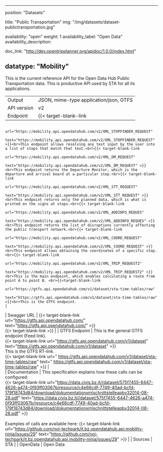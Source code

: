 

---
position: "Datasets"

title: "Public Transportation"
img: "/img/datasets/dataset-publictransportation.jpg"

availability: "open"
weight: 1
availability_label: "Open Data"
availability_description: 

doc_link: "http://dev.opentripplanner.org/apidoc/1.0.0/index.html"


datatype: "Mobility"
---

This is the current reference API for the Open Data Hub Public Transportation data. This is productive API used by STA for all its applications.

|             |                                                                                                                                                                                                                                                       |
| :---------- | ----------------------------------------------------------------------------------------------------------------------------------------------------------------------------------------------------------------------------------------------------- |
| Output      | JSON, mime-type application/json, GTFS                                                                                                                                                                                                                      |
| API version | v2                                                                                                                                                                                                                                                    |
| Endpoint | {{< target-blank-link
                        url="https://mobility.api.opendatahub.com/v2/XML_STOPFINDER_REQUEST"
                        text="https://mobility.api.opendatahub.com/v2/XML_STOPFINDER_REQUEST" >}}<br>This endpoint allows resolving any text input by the user into a list of stops that match that text.<br>{{< target-blank-link
                        url="https://mobility.api.opendatahub.com/v2/XML_DM_REQUEST"
                        text="https://mobility.api.opendatahub.com/v2/XML_DM_REQUEST" >}}<br>This endpoint returns the Departure Monitor, which is the departure and arrival board at a particular stop.<br>{{< target-blank-link
                        url="https://mobility.api.opendatahub.com/v2/XML_STT_REQUEST"
                        text="https://mobility.api.opendatahub.com/v2/XML_STT_REQUEST" >}}<br>This endpoint returns only the planned data, which is what is printed on the signs at stops.<br>{{< target-blank-link
                        url="https://mobility.api.opendatahub.com/v2/XML_ADDINFO_REQUES"
                        text="https://mobility.api.opendatahub.com/v2/XML_ADDINFO_REQUES" >}}<br>This endpoint returns the list of disruptions currently affecting the public transport network.<br>{{< target-blank-link
                        url="https://mobility.api.opendatahub.com/v2/XML_COORD_REQUEST"
                        text="https://mobility.api.opendatahub.com/v2/XML_COORD_REQUEST" >}}<br>This endpoint allows obtaining the coordinates of a specific stop.<br>{{< target-blank-link
                        url="https://mobility.api.opendatahub.com/v2/XML_TRIP_REQUEST2"
                        text="https://mobility.api.opendatahub.com/v2/XML_TRIP_REQUEST2" >}}<br>This is the main endpoint, which enables calculating a route from point A to point B. <br>{{<target-blank-link
                        url="https://gtfs.api.opendatahub.com/v1/dataset/sta-time-tables/raw"
                        text="https://gtfs.api.opendatahub.com/v1/dataset/sta-time-tables/raw" >}}<br>This is the GTFS endpoint.                                                                                                                                                                                                                |
| Swagger URL      | {{< target-blank-link
                        url="https://gtfs.api.opendatahub.com/"
                        text="https://gtfs.api.opendatahub.com/" >}}  <br>  {{< target-blank-link >}}       |
| GTFS Endpoint | This is the general GTFS endpoint (Feed link). <br>{{< target-blank-link
                    url="https://gtfs.api.opendatahub.com/v1/dataset"
                    text="https://gtfs.api.opendatahub.com/v1/dataset" >}}<br>This is the GTFS RT-link. <br> {{< target-blank-link
                        url=" https://gtfs.api.opendatahub.com/v1/dataset/sta-time-tables/raw"
                        text=" https://gtfs.api.opendatahub.com/v1/dataset/sta-time-tables/raw" >}}                          |                        
| Documentation        | This specification explains how these calls can be configured: <br> {{< target-blank-link
                        url="https://data.civis.bz.it//dataset/575f7455-6447-4626-a474-0f93ff03067b/resource/c4e66cdf-7749-40ad-bcfd-179f18743d84/download/dokumentationxmlschnittstelleapbv32014-08-28.pdf"
                        text="https://data.civis.bz.it//dataset/575f7455-6447-4626-a474-0f93ff03067b/resource/c4e66cdf-7749-40ad-bcfd-179f18743d84/download/dokumentationxmlschnittstelleapbv32014-08-28.pdf" >}}<br><br>Examples of calls are available here: {{< target-blank-link
                        url="https://github.com/noi-techpark/it.bz.opendatahub.api.mobility-ninja/issues/29"
                        text="https://github.com/noi-techpark/it.bz.opendatahub.api.mobility-ninja/issues/29" >}} |
| Sources     | STA                                                                                                                                                                                            |
| OpenData    | Open Data                                                                                                                                               